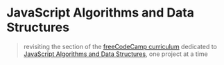 # JavaScript Algorithms and Data Structures

> revisiting the section of the [freeCodeCamp curriculum](https://www.freecodecamp.org/learn/) dedicated to [JavaScript Algorithms and Data Structures](https://www.freecodecamp.org/learn/javascript-algorithms-and-data-structures/javascript-algorithms-and-data-structures-projects/), one project at a time

